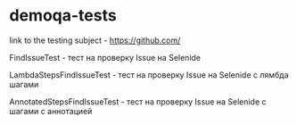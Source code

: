 # demoqa-tests

link to the testing subject - https://github.com/

FindIssueTest - тест на проверку Issue на Selenide

LambdaStepsFindIssueTest - тест на проверку Issue на Selenide с лямбда шагами

AnnotatedStepsFindIssueTest - тест на проверку Issue на Selenide с шагами с аннотацией